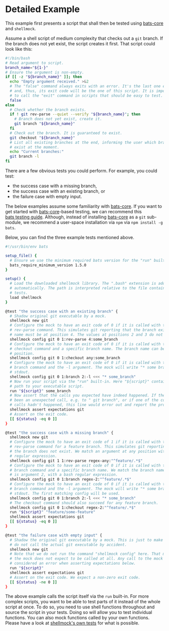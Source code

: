 <!---
  Copyright (c) 2022 - for information on the respective copyright owner
  see the NOTICE file or the repository
  https://github.com/boschresearch/shellmock

  Licensed under the Apache License, Version 2.0 (the "License"); you may not
  use this file except in compliance with the License. You may obtain a copy of
  the License at

    http://www.apache.org/licenses/LICENSE-2.0

  Unless required by applicable law or agreed to in writing, software
  distributed under the License is distributed on an "AS IS" BASIS, WITHOUT
  WARRANTIES OR CONDITIONS OF ANY KIND, either express or implied. See the
  License for the specific language governing permissions and limitations under
  the License.
-->

# Detailed Example

This example first presents a script that shall then be tested using [bats-core]
and `shellmock`.

Assume a shell script of medium complexity that checks out a `git` branch.
If the branch does not yet exist, the script creates it first.
That script could look like this:

```bash
#!/bin/bash
# Read argument to script.
branch_name="${1-}"
# Ensure the argument is non-empty.
if [[ -z "${branch_name}" ]]; then
  echo "Empty argument received." >&2
  # The "false" command always exits with an error. It's the last one executed
  # and, thus, its exit code will be the one of this script. It is important not
  # to call the "exit" command in scripts that should be easy to test.
  false
else
  # Check whether the branch exists.
  if ! git rev-parse --quiet --verify "${branch_name}"; then
    # Branch does not yet exist, create it.
    git branch "${branch_name}"
  fi
  # Check out the branch. It is guaranteed to exist.
  git checkout "${branch_name}"
  # List all existing branches at the end, informing the user which branches
  # exist at the moment.
  echo "Current branches:"
  git branch -l
fi
```

There are a few obvious tests you could perform.
For example, you could test:

- the success case with a missing branch,
- the success case with an existing branch, or
- the failure case with empty input.

The below examples assume some familiarity with [bats-core].
If you want to get started with [bats-core]-based testing, we can recommend this
[bats testing guide][bats-guide].
Although, instead of installing [bats-core] as a `git` sub-module, we recommend
a user-space installation via `npm` via `npm install -g bats`.

Below, you can find the three example tests mentioned above.

```bash
#!/usr/bin/env bats

setup_file() {
  # Ensure we use the minimum required bats version for the "run" built-in.
  bats_require_minimum_version 1.5.0
}

setup() {
  # Load the downloaded shellmock library. The ".bash" extension is added
  # automatically. The path is interpreted relative to the file containing the
  # tests.
  load shellmock
}

@test "the success case with an existing branch" {
  # Shadow original git executable by a mock.
  shellmock new git
  # Configure the mock to have an exit code of 0 if it is called with the
  # rev-parse command. This simulates git reporting that the branch exists. The
  # name must be at position 4. The values at positions 2 and 3 do not matter.
  shellmock config git 0 1:rev-parse 4:some_branch
  # Configure the mock to have an exit code of 0 if it is called with the
  # checkout command and a specific branch name. The branch name can be at any
  # position.
  shellmock config git 0 1:checkout any:some_branch
  # Configure the mock to have an exit code of 0 if it is called with the
  # branch command and the -l argument. The mock will write "* some branch" to
  # stdout.
  shellmock config git 0 1:branch 2:-l <<< "* some_branch"
  # Now run your script via the "run" built-in. Here "${script}" contains the
  # path to your executable script.
  run "${script}" some_branch
  # Now assert that the calls you expected have indeed happened. If there had
  # been an unexpected call, e.g. to " git branch", or if one of the configured
  # calls hadn't happened, this line would error out and report the problem.
  shellmock assert expectations git
  # Assert on the exit code.
  [[ ${status} -eq 0 ]]
}

@test "the success case with a missing branch" {
  shellmock new git
  # Configure the mock to have an exit code of 1 if it is called with the
  # rev-parse command for a feature branch. This simulates git reporting that
  # the branch does not exist. We match an argument at any position with a bash
  # regular expression.
  shellmock config git 1 1:rev-parse regex-any:"^feature/.*$"
  # Configure the mock to have an exit code of 0 if it is called with the
  # branch command and a specific branch name. We match the branch name, which
  # is argument 2, with a bash regular expression.
  shellmock config git 0 1:branch regex-2:"^feature/.*$"
  # Configure the mock to have an exit code of 0 if it is called with the
  # branch command and the -l argument. The mock will write "* some branch" to
  # stdout. The first matching config will be used.
  shellmock config git 0 1:branch 2:-l <<< "* some_branch"
  # The checkout command should also succeed for any feature branch.
  shellmock config git 0 1:checkout regex-2:"^feature/.*$"
  run "${script}" "feature/some-feature"
  shellmock assert expectations git
  [[ ${status} -eq 0 ]]
}

@test "the failure case with empty input" {
  # Shadow the original git executable by a mock. This is just to make sure we
  # do not call the actual git executable by accident.
  shellmock new git
  # Note that we do not run the command "shellmock config" here. That means that
  # the mock does not expect to be called at all. Any call to the mock would be
  # considered an error when asserting expectations below.
  run "${script}"
  shellmock assert expectations git
  # Assert on the exit code. We expect a non-zero exit code.
  [[ ${status} -ne 0 ]]
}
```

The above example calls the script itself via the `run` built-in.
For more complex scripts, you want to be able to test parts of it instead of the
whole script at once.
To do so, you need to use shell functions throughout and source the script in
your tests.
Doing so will allow you to test individual functions.
You can also mock functions called by your own functions.
Please have a look at [shellmock's own tests][shellmock-tests] for what is
possible.

[bats-core]: https://bats-core.readthedocs.io/ "bats core website"
[bats-guide]: https://bats-core.readthedocs.io/en/stable/tutorial.html "bats guide"
[shellmock-tests]: ../tests/main.bats "shellmock tests"
